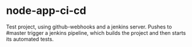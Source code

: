 # node-app-ci-cd

Test project, using github-webhooks and a jenkins server.
Pushes to #master trigger a jenkins pipeline, which builds the project and then starts its automated tests.